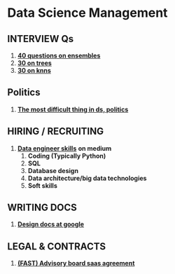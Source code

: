 # Data Science Management

## **INTERVIEW Qs**

1. [**40 questions on ensembles**](https://www.analyticsvidhya.com/blog/2017/02/40-questions-to-ask-a-data-scientist-on-ensemble-modeling-techniques-skilltest-solution/?utm_source=facebook.com&utm_medium=social)
2. [**30 on trees**](https://www.analyticsvidhya.com/blog/2017/09/30-questions-test-tree-based-models/?utm_source=facebook.com&utm_medium=social)
3. [**30 on knns**](https://www.analyticsvidhya.com/blog/2017/09/30-questions-test-k-nearest-neighbors-algorithm/?utm_source=facebook.com&utm_medium=social&fbclid=IwAR0JgeXKfyLGndL2_eMX7R6HLVY9la97V6QMIYb_4LnG56N-x1Oe5DsdhqE)

## **Politics**

1. [**The most difficult thing in ds, politics**](https://towardsdatascience.com/the-most-difficult-thing-in-data-science-politics-ca6dd781da56)

## **HIRING / RECRUITING**

1. [**Data engineer skills**](https://medium.com/@m_mcclarty/data-engineering-interview-guide-7a14d10887dd) **on medium**
   1. **Coding \(Typically Python\)**
   2. **SQL**
   3. **Database design**
   4. **Data architecture/big data technologies**
   5. **Soft skills**

## **WRITING DOCS**

1. [**Design docs at google**](https://www.industrialempathy.com/posts/design-docs-at-google/)

## **LEGAL & CONTRACTS**

1. [**\(FAST\) Advisory board saas agreement**](https://fi.co/fast)

